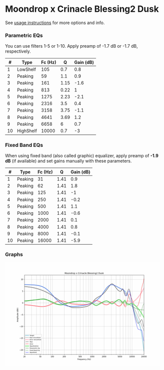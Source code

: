 # Moondrop x Crinacle Blessing2 Dusk
See [usage instructions](https://github.com/jaakkopasanen/AutoEq#usage) for more options and info.

### Parametric EQs
You can use filters 1-5 or 1-10. Apply preamp of -1.7 dB or -1.7 dB, respectively.

|   # | Type      |   Fc (Hz) |    Q |   Gain (dB) |
|-----|-----------|-----------|------|-------------|
|   1 | LowShelf  |       105 | 0.7  |         0.8 |
|   2 | Peaking   |        59 | 1.1  |         0.9 |
|   3 | Peaking   |       161 | 1.15 |        -1.6 |
|   4 | Peaking   |       813 | 0.22 |         1   |
|   5 | Peaking   |      1275 | 2.23 |        -2.1 |
|   6 | Peaking   |      2316 | 3.5  |         0.4 |
|   7 | Peaking   |      3158 | 3.75 |        -1.1 |
|   8 | Peaking   |      4641 | 3.69 |         1.2 |
|   9 | Peaking   |      6658 | 6    |         0.7 |
|  10 | HighShelf |     10000 | 0.7  |        -3   |

### Fixed Band EQs
When using fixed band (also called graphic) equalizer, apply preamp of **-1.9 dB** (if available) and set gains manually with these parameters.

|   # | Type    |   Fc (Hz) |    Q |   Gain (dB) |
|-----|---------|-----------|------|-------------|
|   1 | Peaking |        31 | 1.41 |         0.9 |
|   2 | Peaking |        62 | 1.41 |         1.8 |
|   3 | Peaking |       125 | 1.41 |        -1   |
|   4 | Peaking |       250 | 1.41 |        -0.2 |
|   5 | Peaking |       500 | 1.41 |         1.1 |
|   6 | Peaking |      1000 | 1.41 |        -0.6 |
|   7 | Peaking |      2000 | 1.41 |         0.1 |
|   8 | Peaking |      4000 | 1.41 |         0.8 |
|   9 | Peaking |      8000 | 1.41 |        -0.1 |
|  10 | Peaking |     16000 | 1.41 |        -5.9 |

### Graphs
![](./Moondrop%20x%20Crinacle%20Blessing2%20Dusk.png)

